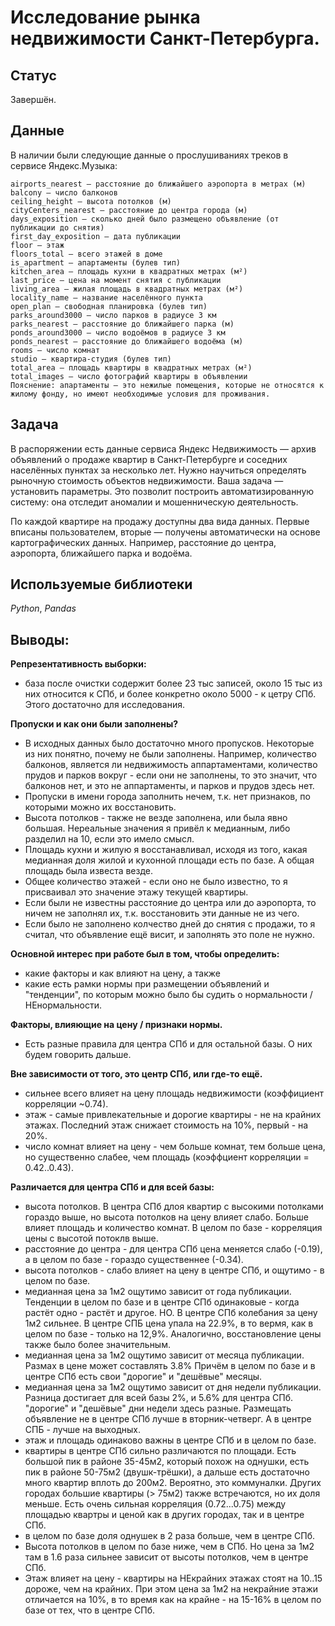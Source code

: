 # Исследование рынка недвижимости Санкт-Петербурга.

## Статус 
Завершён.

## Данные

В наличии были следующие данные о прослушиваниях треков в сервисе Яндекс.Музыка:
```
airports_nearest — расстояние до ближайшего аэропорта в метрах (м)
balcony — число балконов
ceiling_height — высота потолков (м)
cityCenters_nearest — расстояние до центра города (м)
days_exposition — сколько дней было размещено объявление (от публикации до снятия)
first_day_exposition — дата публикации
floor — этаж
floors_total — всего этажей в доме
is_apartment — апартаменты (булев тип)
kitchen_area — площадь кухни в квадратных метрах (м²)
last_price — цена на момент снятия с публикации
living_area — жилая площадь в квадратных метрах (м²)
locality_name — название населённого пункта
open_plan — свободная планировка (булев тип)
parks_around3000 — число парков в радиусе 3 км
parks_nearest — расстояние до ближайшего парка (м)
ponds_around3000 — число водоёмов в радиусе 3 км
ponds_nearest — расстояние до ближайшего водоёма (м)
rooms — число комнат
studio — квартира-студия (булев тип)
total_area — площадь квартиры в квадратных метрах (м²)
total_images — число фотографий квартиры в объявлении
Пояснение: апартаменты — это нежилые помещения, которые не относятся к жилому фонду, но имеют необходимые условия для проживания.
```

## Задача

В распоряжении есть данные сервиса Яндекс Недвижимость — архив объявлений о продаже квартир в Санкт-Петербурге и соседних населённых пунктах за несколько лет. Нужно научиться определять рыночную стоимость объектов недвижимости. Ваша задача — установить параметры. Это позволит построить автоматизированную систему: она отследит аномалии и мошенническую деятельность.

По каждой квартире на продажу доступны два вида данных. Первые вписаны пользователем, вторые — получены автоматически на основе картографических данных. Например, расстояние до центра, аэропорта, ближайшего парка и водоёма.

## Используемые библиотеки
*Python*, *Pandas*

## Выводы:

**Репрезентативность выборки:**
* база после очистки содержит более 23 тыс записей, около 15 тыс из них относится к СПб, и более конкретно около 5000 - к цетру СПб. Этого достаточно для исследования.

**Пропуски и как они были заполнены?**
* В исходных данных было достаточно много пропусков. Некоторые из них понятно, почему не были заполнены. Например, количество балконов, является ли недвижимость аппартаментами, количество прудов и парков вокруг - если они не заполнены, то это значит, что балконов нет, и это не аппартаменты, и парков и прудов здесь нет.
* Пропуски в имени города заполнить нечем, т.к. нет признаков, по которыми можно их восстановить.
* Высота потолков - также не везде заполнена, или была явно большая. Нереальные значения я привёл к медианным, либо разделил на 10, если это имело смысл.
* Площадь кухни и жилую я восстанавливал, исходя из того, какая медианная доля жилой и кухонной площади есть по базе. А общая площадь была известа везде.
* Общее количество этажей - если оно не было известно, то я присваивал это значение этажу текущей квартиры.
* Если были не известны расстояние до центра или до аэропорта, то ничем не заполнял их, т.к. восстановить эти данные не из чего.
* Если было не заполнено колчество дней до снятия с продажи, то я считал, что объявление ещё висит, и заполнять это поле не нужно.

**Основной интерес при работе был в том, чтобы определить:**
* какие факторы и как влияют на цену, а также
* какие есть рамки нормы при размещении объявлений и "тенденции", по которым можно было бы судить о нормальности / НЕнормальности.

**Факторы, влияющие на цену / признаки нормы.**
* Есть разные правила для центра СПб и для остальной базы. О них будем говорить дальше.

**Вне зависимости от того, это центр СПб, или где-то ещё.**
* сильнее всего влияет на цену площадь недвижимости (коэффициент корреляции ~0.74).
* этаж - самые привлекательные и дорогие квартиры - не на крайних этажах. Последний этаж снижает стоимость на 10%, первый - на 20%.
* число комнат влияет на цену - чем больше комнат, тем больше цена, но существенно слабее, чем площадь (коэффциент корреляции = 0.42..0.43).

**Различается для центра СПб и для всей базы:**
* высота потолков. В центра СПб длоя квартир с высокими потолками гораздо выше, но высота потолков на цену влияет слабо. Больше влияет площадь и количество комнат. В целом по базе - корреляция цены с высотой потоклв выше.
* расстояние до центра - для центра СПб цена меняется слабо (-0.19), а в целом по базе - гораздо существеннее (-0.34).
* высота потолков - слабо влияет на цену в центре СПб, и ощутимо - в целом по базе.
* медианная цена за 1м2 ощутимо зависит от года публикации. Тенденции в целом по базе и в центре СПб одинаковые - когда растёт одно - растёт и другое. НО. В центре СПб колебания за цену 1м2 сильнее. В центре СПБ цена упала на 22.9%, в то вермя, как в целом по базе - только на 12,9%. Аналогично, восстановление цены также было более значительным.
* медианная цена за 1м2 ощутимо зависит от месяца публикации. Размах в цене может составлять 3.8% Причём в целом по базе и в центре СПб есть свои "дорогие" и "дешёвые" месяцы.
* медианная цена за 1м2 ощутимо зависит от дня недели публикации. Разница достигает для всей базы 2%, и 5.6% для центра СПб. "дорогие" и "дешёвые" дни недели здесь разные. Размещать объявление не в центре СПб лучше в вторник-четверг. А в центре СПБ - лучше на выходных.
* этаж и площадь одинаково важны в центре СПб и в целом по базе.
* квартиры в центре СПб сильно различаются по площади. Есть большой пик в районе 35-45м2, который похож на однушки, есть пик в районе 50-75м2 (двушк-трёшки), а дальше есть достаточно много квартир вплоть до 200м2. Вероятно, это коммуналки. Других городах большие квартиры (> 75м2) также встречаются, но их доля меньше. Есть очень сильная корреляция (0.72...0.75) между площадью квартры и ценой как в других городах, так и в центре СПб.
* в целом по базе доля однушек в 2 раза больше, чем в центре СПб.
* Высота потолков в целом по базе ниже, чем в СПб. Но цена за 1м2 там в 1.6 раза сильнее зависит от высоты потолков, чем в центре СПб.
* Этаж влияет на цену - квартиры на НЕкрайних этажах стоят на 10..15 дороже, чем на крайних. При этом цена за 1м2 на некрайние этажи отличается на 10%, в то время как на крайне - на 15-16% в целом по базе от тех, что в центре СПб.
